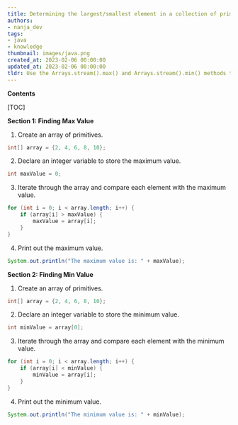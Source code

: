 ```yaml
---
title: Determining the largest/smallest element in a collection of primitive data types using java
authors:
- nanja_dev
tags:
- java
- knowledge
thumbnail: images/java.png
created_at: 2023-02-06 00:00:00
updated_at: 2023-02-06 00:00:00
tldr: Use the Arrays.stream().max() and Arrays.stream().min() methods to find the maximum and minimum values in an array of primitives.
---
```


**Contents**

[TOC]

**Section 1: Finding Max Value**

1. Create an array of primitives.

```java
int[] array = {2, 4, 6, 8, 10};
```

2. Declare an integer variable to store the maximum value.

```java
int maxValue = 0;
```

3. Iterate through the array and compare each element with the maximum value.

```java
for (int i = 0; i < array.length; i++) {
    if (array[i] > maxValue) {
        maxValue = array[i];
    }
}
```

4. Print out the maximum value.

```java
System.out.println("The maximum value is: " + maxValue);
```

**Section 2: Finding Min Value**

1. Create an array of primitives.

```java
int[] array = {2, 4, 6, 8, 10};
```

2. Declare an integer variable to store the minimum value.

```java
int minValue = array[0];
```

3. Iterate through the array and compare each element with the minimum value.

```java
for (int i = 0; i < array.length; i++) {
    if (array[i] < minValue) {
        minValue = array[i];
    }
}
```

4. Print out the minimum value.

```java
System.out.println("The minimum value is: " + minValue);
```
